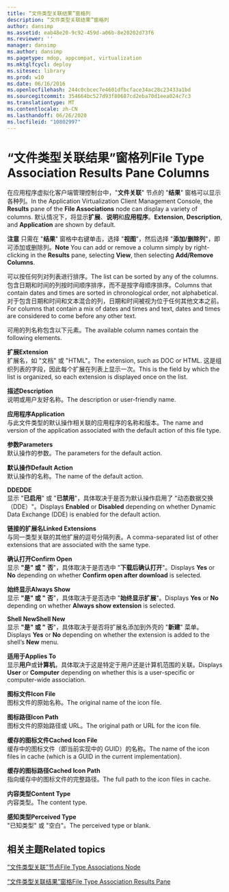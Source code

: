 ```yaml
---
title: “文件类型关联结果”窗格列
description: “文件类型关联结果”窗格列
author: dansimp
ms.assetid: eab48e20-9c92-459d-a06b-8e20202d73f6
ms.reviewer: ''
manager: dansimp
ms.author: dansimp
ms.pagetype: mdop, appcompat, virtualization
ms.mktglfcycl: deploy
ms.sitesec: library
ms.prod: w10
ms.date: 06/16/2016
ms.openlocfilehash: 244c0cbcec7e4601dfbcface34ac28c23433a1bd
ms.sourcegitcommit: 354664bc527d93f80687cd2eba70d1eea024c7c3
ms.translationtype: MT
ms.contentlocale: zh-CN
ms.lasthandoff: 06/26/2020
ms.locfileid: "10802997"
---
```

# <span data-ttu-id="21e02-103">“文件类型关联结果”窗格列</span><span class="sxs-lookup"><span data-stu-id="21e02-103">File Type Association Results Pane Columns</span></span>


<span data-ttu-id="21e02-104">在应用程序虚拟化客户端管理控制台中，"**文件关联**" 节点的 "**结果**" 窗格可以显示各种列。</span><span class="sxs-lookup"><span data-stu-id="21e02-104">In the Application Virtualization Client Management Console, the **Results** pane of the **File Associations** node can display a variety of columns.</span></span> <span data-ttu-id="21e02-105">默认情况下，将显示**扩展**、**说明**和**应用程序**。</span><span class="sxs-lookup"><span data-stu-id="21e02-105">**Extension**, **Description**, and **Application** are shown by default.</span></span>

<span data-ttu-id="21e02-106">**注意** 只需在 "**结果**" 窗格中右键单击，选择 "**视图**"，然后选择 "**添加/删除列**"，即可添加或删除列。</span><span class="sxs-lookup"><span data-stu-id="21e02-106">**Note** You can add or remove a column simply by right-clicking in the **Results** pane, selecting **View**, then selecting **Add/Remove Columns**.</span></span>

 

<span data-ttu-id="21e02-107">可以按任何列对列表进行排序。</span><span class="sxs-lookup"><span data-stu-id="21e02-107">The list can be sorted by any of the columns.</span></span> <span data-ttu-id="21e02-108">包含日期和时间的列按时间顺序排序，而不是按字母顺序排序。</span><span class="sxs-lookup"><span data-stu-id="21e02-108">Columns that contain dates and times are sorted in chronological order, not alphabetical.</span></span> <span data-ttu-id="21e02-109">对于包含日期和时间和文本混合的列，日期和时间被视为位于任何其他文本之前。</span><span class="sxs-lookup"><span data-stu-id="21e02-109">For columns that contain a mix of dates and times and text, dates and times are considered to come before any other text.</span></span>

<span data-ttu-id="21e02-110">可用的列名称包含以下元素。</span><span class="sxs-lookup"><span data-stu-id="21e02-110">The available column names contain the following elements.</span></span>

<a href="" id="extension"></a>**<span data-ttu-id="21e02-111">扩展</span><span class="sxs-lookup"><span data-stu-id="21e02-111">Extension</span></span>**  
<span data-ttu-id="21e02-112">扩展名，如 "文档" 或 "HTML"。</span><span class="sxs-lookup"><span data-stu-id="21e02-112">The extension, such as DOC or HTML.</span></span> <span data-ttu-id="21e02-113">这是组织列表的字段，因此每个扩展在列表上显示一次。</span><span class="sxs-lookup"><span data-stu-id="21e02-113">This is the field by which the list is organized, so each extension is displayed once on the list.</span></span>

<a href="" id="description"></a>**<span data-ttu-id="21e02-114">描述</span><span class="sxs-lookup"><span data-stu-id="21e02-114">Description</span></span>**  
<span data-ttu-id="21e02-115">说明或用户友好名称。</span><span class="sxs-lookup"><span data-stu-id="21e02-115">The description or user-friendly name.</span></span>

<a href="" id="application"></a>**<span data-ttu-id="21e02-116">应用程序</span><span class="sxs-lookup"><span data-stu-id="21e02-116">Application</span></span>**  
<span data-ttu-id="21e02-117">与此文件类型的默认操作相关联的应用程序的名称和版本。</span><span class="sxs-lookup"><span data-stu-id="21e02-117">The name and version of the application associated with the default action of this file type.</span></span>

<a href="" id="parameters"></a>**<span data-ttu-id="21e02-118">参数</span><span class="sxs-lookup"><span data-stu-id="21e02-118">Parameters</span></span>**  
<span data-ttu-id="21e02-119">默认操作的参数。</span><span class="sxs-lookup"><span data-stu-id="21e02-119">The parameters for the default action.</span></span>

<a href="" id="default-action"></a>**<span data-ttu-id="21e02-120">默认操作</span><span class="sxs-lookup"><span data-stu-id="21e02-120">Default Action</span></span>**  
<span data-ttu-id="21e02-121">默认操作的名称。</span><span class="sxs-lookup"><span data-stu-id="21e02-121">The name of the default action.</span></span>

<a href="" id="dde"></a>**<span data-ttu-id="21e02-122">DDE</span><span class="sxs-lookup"><span data-stu-id="21e02-122">DDE</span></span>**  
<span data-ttu-id="21e02-123">显示 "**已启用**" 或 "**已禁用**"，具体取决于是否为默认操作启用了 "动态数据交换（DDE）"。</span><span class="sxs-lookup"><span data-stu-id="21e02-123">Displays **Enabled** or **Disabled** depending on whether Dynamic Data Exchange (DDE) is enabled for the default action.</span></span>

<a href="" id="linked-extensions"></a>**<span data-ttu-id="21e02-124">链接的扩展名</span><span class="sxs-lookup"><span data-stu-id="21e02-124">Linked Extensions</span></span>**  
<span data-ttu-id="21e02-125">与同一类型关联的其他扩展的逗号分隔列表。</span><span class="sxs-lookup"><span data-stu-id="21e02-125">A comma-separated list of other extensions that are associated with the same type.</span></span>

<a href="" id="confirm-open"></a>**<span data-ttu-id="21e02-126">确认打开</span><span class="sxs-lookup"><span data-stu-id="21e02-126">Confirm Open</span></span>**  
<span data-ttu-id="21e02-127">显示 **"是" 或 "** **否**"，具体取决于是否选中 "**下载后确认打开**"。</span><span class="sxs-lookup"><span data-stu-id="21e02-127">Displays **Yes** or **No** depending on whether **Confirm open after download** is selected.</span></span>

<a href="" id="always-show"></a>**<span data-ttu-id="21e02-128">始终显示</span><span class="sxs-lookup"><span data-stu-id="21e02-128">Always Show</span></span>**  
<span data-ttu-id="21e02-129">显示 **"是" 或 "** **否**"，具体取决于是否选中 "**始终显示扩展**"。</span><span class="sxs-lookup"><span data-stu-id="21e02-129">Displays **Yes** or **No** depending on whether **Always show extension** is selected.</span></span>

<a href="" id="shell-new"></a>**<span data-ttu-id="21e02-130">Shell New</span><span class="sxs-lookup"><span data-stu-id="21e02-130">Shell New</span></span>**  
<span data-ttu-id="21e02-131">显示 **"是" 或 "** **否**"，具体取决于是否将扩展名添加到外壳的 "**新建**" 菜单。</span><span class="sxs-lookup"><span data-stu-id="21e02-131">Displays **Yes** or **No** depending on whether the extension is added to the shell’s **New** menu.</span></span>

<a href="" id="applies-to"></a>**<span data-ttu-id="21e02-132"> 适用于</span><span class="sxs-lookup"><span data-stu-id="21e02-132">Applies To</span></span>**  
<span data-ttu-id="21e02-133">显示**用户**或**计算机**，具体取决于这是特定于用户还是计算机范围的关联。</span><span class="sxs-lookup"><span data-stu-id="21e02-133">Displays **User** or **Computer** depending on whether this is a user-specific or computer-wide association.</span></span>

<a href="" id="icon-file"></a>**<span data-ttu-id="21e02-134">图标文件</span><span class="sxs-lookup"><span data-stu-id="21e02-134">Icon File</span></span>**  
<span data-ttu-id="21e02-135">图标文件的原始名称。</span><span class="sxs-lookup"><span data-stu-id="21e02-135">The original name of the icon file.</span></span>

<a href="" id="icon-path"></a>**<span data-ttu-id="21e02-136">图标路径</span><span class="sxs-lookup"><span data-stu-id="21e02-136">Icon Path</span></span>**  
<span data-ttu-id="21e02-137">图标文件的原始路径或 URL。</span><span class="sxs-lookup"><span data-stu-id="21e02-137">The original path or URL for the icon file.</span></span>

<a href="" id="cached-icon-file"></a>**<span data-ttu-id="21e02-138">缓存的图标文件</span><span class="sxs-lookup"><span data-stu-id="21e02-138">Cached Icon File</span></span>**  
<span data-ttu-id="21e02-139">缓存中的图标文件（即当前实现中的 GUID）的名称。</span><span class="sxs-lookup"><span data-stu-id="21e02-139">The name of the icon files in cache (which is a GUID in the current implementation).</span></span>

<a href="" id="cached-icon-path"></a>**<span data-ttu-id="21e02-140">缓存的图标路径</span><span class="sxs-lookup"><span data-stu-id="21e02-140">Cached Icon Path</span></span>**  
<span data-ttu-id="21e02-141">指向缓存中的图标文件的完整路径。</span><span class="sxs-lookup"><span data-stu-id="21e02-141">The full path to the icon files in cache.</span></span>

<a href="" id="content-type"></a>**<span data-ttu-id="21e02-142">内容类型</span><span class="sxs-lookup"><span data-stu-id="21e02-142">Content Type</span></span>**  
<span data-ttu-id="21e02-143">内容类型。</span><span class="sxs-lookup"><span data-stu-id="21e02-143">The content type.</span></span>

<a href="" id="perceived-type"></a>**<span data-ttu-id="21e02-144">感知类型</span><span class="sxs-lookup"><span data-stu-id="21e02-144">Perceived Type</span></span>**  
<span data-ttu-id="21e02-145">"已知类型" 或 "空白"。</span><span class="sxs-lookup"><span data-stu-id="21e02-145">The perceived type or blank.</span></span>

## <span data-ttu-id="21e02-146">相关主题</span><span class="sxs-lookup"><span data-stu-id="21e02-146">Related topics</span></span>


[<span data-ttu-id="21e02-147">“文件类型关联”节点</span><span class="sxs-lookup"><span data-stu-id="21e02-147">File Type Associations Node</span></span>](file-type-associations-node-client.md)

[<span data-ttu-id="21e02-148">“文件类型关联结果”窗格</span><span class="sxs-lookup"><span data-stu-id="21e02-148">File Type Association Results Pane</span></span>](file-type-association-results-pane.md)

 

 





